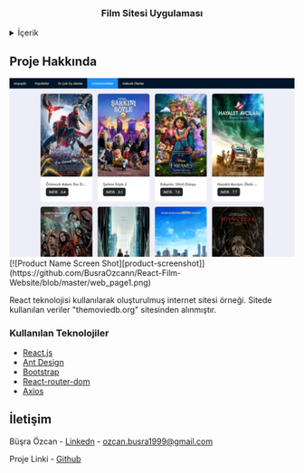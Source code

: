 
<!-- PROJECT LOGO -->
<br />
<div align="center">
<h3 align="center">Film Sitesi Uygulaması</h3>
</div>


<details>
  <summary>İçerik</summary>
  <ol>
    <li>
      <a href="#about-the-project">Proje Hakkında</a>
      <ul>
        <li><a href="#built-with">Kullanılan Teknolojiler</a></li>
      </ul>
    </li>
    <li><a href="#contact">İletişim</a></li>
  </ol>
</details>



<!-- ABOUT THE PROJECT -->
## Proje Hakkında

<img src="https://github.com/BusraOzcann/React-Film-Website/blob/master/web_page1.png" />
[![Product Name Screen Shot][product-screenshot]](https://github.com/BusraOzcann/React-Film-Website/blob/master/web_page1.png)

React teknolojisi kullanılarak oluşturulmuş internet sitesi örneği. Sitede kullanılan veriler "themoviedb.org" sitesinden alınmıştır.




### Kullanılan Teknolojiler

* [React.js](https://reactjs.org/)
* [Ant Design](https://ant.design)
* [Bootstrap](https://getbootstrap.com)
* [React-router-dom](https://reactrouter.com)
* [Axios](https://www.npmjs.com/package/axios)






<!-- CONTACT -->
## İletişim

Büşra Özcan - [Linkedn](https://www.linkedin.com/in/bsrozcan/) - ozcan.busra1999@gmail.com

Proje Linki - [Github](https://github.com/BusraOzcann/React-Film-Website)




